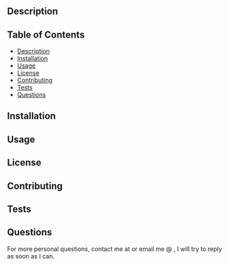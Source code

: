 # 

## Description 


## Table of Contents
- [Description](#description)
- [Installation](#installation)
- [Usage](#usage)
- [License](#license)
- [Contributing](#contributing)
- [Tests](#tests)
- [Questions](#questions)

## Installation


## Usage


## License



## Contributing


## Tests


## Questions

For more personal questions, contact me at 
or email me @ , I will try to reply as soon as I can.
    
